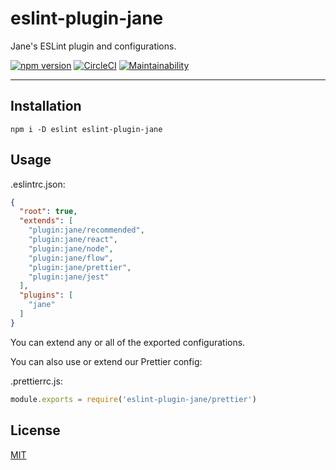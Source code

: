 # eslint-plugin-jane

Jane's ESLint plugin and configurations.

[![npm version](https://img.shields.io/npm/v/eslint-plugin-jane.svg)](https://npm.im/eslint-plugin-jane) [![CircleCI](https://circleci.com/gh/jane/eslint-plugin-jane.svg?style=svg)](https://circleci.com/gh/jane/eslint-plugin-jane) [![Maintainability](https://api.codeclimate.com/v1/badges/33e6dcb7e992c8d799e6/maintainability)](https://codeclimate.com/github/jane/eslint-plugin-jane/maintainability)

--------

## Installation

`npm i -D eslint eslint-plugin-jane`

## Usage

.eslintrc.json:
```json
{
  "root": true,
  "extends": [
    "plugin:jane/recommended",
    "plugin:jane/react",
    "plugin:jane/node",
    "plugin:jane/flow",
    "plugin:jane/prettier",
    "plugin:jane/jest"
  ],
  "plugins": [
    "jane"
  ]
}
```

You can extend any or all of the exported configurations.

You can also use or extend our Prettier config:

.prettierrc.js:
```javascript
module.exports = require('eslint-plugin-jane/prettier')
```

## License

[MIT](./LICENSE.md)
